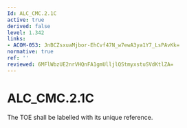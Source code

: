 ```yaml
---
Id: ALC_CMC.2.1C
active: true
derived: false
level: 1.342
links:
- ACOM-053: JnBCZsxuaMjbor-EhCvf47N_w7ewA3ya1Y7_LsPAvKk=
normative: true
ref: ''
reviewed: 6MFlWbzUE2nrVHQnFA1gmUlljlQStmyxstuSVdKtlZA=
---
```


# ALC_CMC.2.1C

The TOE shall be labelled with its unique reference.